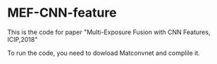 # MEF-CNN-feature
This is the code for paper "Multi-Exposure Fusion with CNN Features, ICIP,2018"


To run the code, you need to dowload Matconvnet and complile it.
